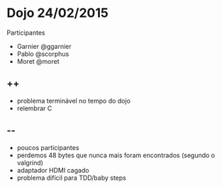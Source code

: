 # Dojo 24/02/2015

Participantes

- Garnier @ggarnier
- Pablo @scorphus
- Moret @moret

## ++

- problema terminável no tempo do dojo
- relembrar C

## --

- poucos participantes
- perdemos 48 bytes que nunca mais foram encontrados (segundo o valgrind)
- adaptador HDMI cagado
- problema difícil para TDD/baby steps

